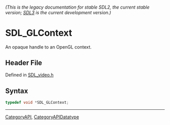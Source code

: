###### (This is the legacy documentation for stable SDL2, the current stable version; [SDL3](https://wiki.libsdl.org/SDL3/) is the current development version.)
# SDL_GLContext

An opaque handle to an OpenGL context.

## Header File

Defined in [SDL_video.h](https://github.com/libsdl-org/SDL/blob/SDL2/include/SDL_video.h)

## Syntax

```c
typedef void *SDL_GLContext;
```

----
[CategoryAPI](CategoryAPI), [CategoryAPIDatatype](CategoryAPIDatatype)

